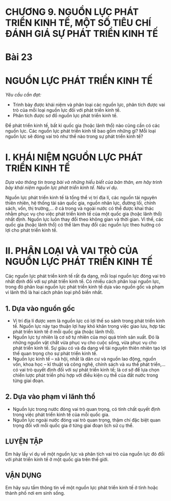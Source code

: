 # CHƯƠNG 9. NGUỒN LỰC PHÁT TRIỂN KINH TẾ, MỘT SỐ TIÊU CHÍ ĐÁNH GIÁ SỰ PHÁT TRIỂN KINH TẾ

# Bài 23
# NGUỒN LỰC PHÁT TRIỂN KINH TẾ

*Yêu cầu cần đạt:*
- Trình bày được khái niệm và phân loại các nguồn lực, phân tích được vai trò của mỗi loại nguồn lực đối với phát triển kinh tế.
- Phân tích được sơ đồ nguồn lực phát triển kinh tế.

Để phát triển kinh tế, bất kì quốc gia (hoặc lãnh thổ) nào cũng cần có các nguồn lực. Các nguồn lực phát triển kinh tế bao gồm những gì? Mỗi loại nguồn lực sẽ đóng vai trò như thế nào trong sự phát triển kinh tế?

# I. KHÁI NIỆM NGUỒN LỰC PHÁT TRIỂN KINH TẾ

*Dựa vào thông tin trong bài và những hiểu biết của bản thân, em hãy trình bày khái niệm nguồn lực phát triển kinh tế. Nêu ví dụ.*

Nguồn lực phát triển kinh tế là tổng thể vị trí địa lí, các nguồn tài nguyên thiên nhiên, hệ thống tài sản quốc gia, nguồn nhân lực, đường lối, chính sách, vốn, thị trường,... ở cả trong và ngoài nước có thể được khai thác nhằm phục vụ cho việc phát triển kinh tế của một quốc gia (hoặc lãnh thổ) nhất định. Nguồn lực luôn thay đổi theo không gian và thời gian. Vì thế, các quốc gia (hoặc lãnh thổ) có thể làm thay đổi các nguồn lực theo hướng có lợi cho phát triển kinh tế.

# II. PHÂN LOẠI VÀ VAI TRÒ CỦA NGUỒN LỰC PHÁT TRIỂN KINH TẾ

Các nguồn lực phát triển kinh tế rất đa dạng, mỗi loại nguồn lực đóng vai trò nhất định đối với sự phát triển kinh tế. Có nhiều cách phân loại nguồn lực, trong đó phân loại nguồn lực phát triển kinh tế dựa vào nguồn gốc và phạm vi lãnh thổ là hai cách phân loại phổ biến nhất.

## 1. Dựa vào nguồn gốc

- Vị trí địa lí được xem là nguồn lực có lợi thế so sánh trong phát triển kinh tế. Nguồn lực này tạo thuận lợi hay khó khăn trong việc giao lưu, hợp tác phát triển kinh tế ở mỗi quốc gia (hoặc lãnh thổ).
- Nguồn lực tự nhiên là cơ sở tự nhiên của mọi quá trình sản xuất. Đó là những nguồn vật chất vừa phục vụ cho cuộc sống, vừa phục vụ cho phát triển kinh tế. Sự giàu có và đa dạng về tài nguyên thiên nhiên tạo lợi thế quan trọng cho sự phát triển kinh tế.
- Nguồn lực kinh tế – xã hội, nhất là dân cư và nguồn lao động, nguồn vốn, khoa học – kĩ thuật và công nghệ, chính sách và xu thế phát triển,... có vai trò quyết định đối với sự phát triển kinh tế; là cơ sở để lựa chọn chiến lược phát triển phù hợp với điều kiện cụ thể của đất nước trong từng giai đoạn.

## 2. Dựa vào phạm vi lãnh thổ

- Nguồn lực trong nước đóng vai trò quan trọng, có tính chất quyết định trong việc phát triển kinh tế của mỗi quốc gia.
- Nguồn lực ngoài nước đóng vai trò quan trọng, thậm chí đặc biệt quan trọng đối với mỗi quốc gia ở từng giai đoạn lịch sử cụ thể.

## LUYỆN TẬP
Em hãy lấy ví dụ về một nguồn lực và phân tích vai trò của nguồn lực đó đối với phát triển kinh tế ở một quốc gia trên thế giới.

## VẬN DỤNG
Em hãy sưu tầm thông tin về một nguồn lực phát triển kinh tế ở tỉnh hoặc thành phố nơi em sinh sống.
